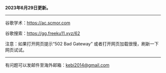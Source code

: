 **2023年6月29日更新。** 

***


谷歌学术：https://ac.scmor.com

谷歌搜索：https://gg.freeku11.xyz/62

注意：如果打开网页提示“502 Bad Gateway” 或者打开网页加载很慢，刷新一下网页试试。

***

有问题可以发邮件至海外邮箱：kebi2014@gmail.com